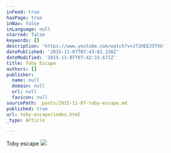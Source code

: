 ```yaml
---
inFeed: true
hasPage: true
inNav: false
inLanguage: null
starred: false
keywords: []
description: 'https://www.youtube.com/watch?v=J72HEEJ5TXk'
datePublished: '2015-11-07T07:43:01.158Z'
dateModified: '2015-11-07T07:42:33.672Z'
title: Toby Escape
authors: []
publisher:
  name: null
  domain: null
  url: null
  favicon: null
sourcePath: _posts/2015-11-07-toby-escape.md
published: true
url: toby-escape/index.html
_type: Article

---
```

Toby escape
![](https://the-grid-user-content.s3-us-west-2.amazonaws.com/fa5dc582-55db-4524-9045-47f1e05a3271.JPG)